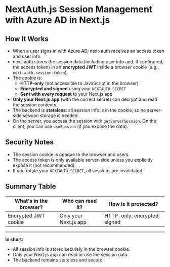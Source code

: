 # NextAuth.js Session Management with Azure AD in Next.js

## How It Works

- When a user signs in with Azure AD, next-auth receives an access token and user info.
- next-auth stores the session data (including user info and, if configured, the access token) in an **encrypted JWT** inside a browser cookie (e.g., `next-auth.session-token`).
- The cookie is:
  - **HTTP-only** (not accessible to JavaScript in the browser)
  - **Encrypted and signed** using your `NEXTAUTH_SECRET`
  - **Sent with every request** to your Next.js app
- **Only your Next.js app** (with the correct secret) can decrypt and read the session contents.
- The backend is **stateless**: all session info is in the cookie, so no server-side session storage is needed.
- On the server, you access the session with `getServerSession`. On the client, you can use `useSession` (if you expose the data).

## Security Notes
- The session cookie is opaque to the browser and users.
- The access token is only available server-side unless you explicitly expose it (not recommended).
- If you rotate your `NEXTAUTH_SECRET`, all sessions are invalidated.

## Summary Table

| What's in the browser? | Who can read it?         | How is it protected?         |
|------------------------|-------------------------|------------------------------|
| Encrypted JWT cookie   | Only your Next.js app   | HTTP-only, encrypted, signed |

---

**In short:**
- All session info is stored securely in the browser cookie.
- Only your Next.js app can read or use the session data.
- The backend remains stateless and secure. 